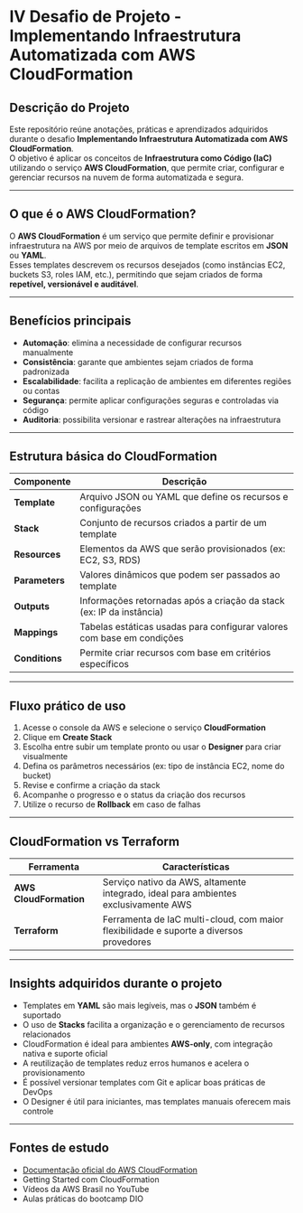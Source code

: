 # IV Desafio de Projeto - Implementando Infraestrutura Automatizada com AWS CloudFormation  


##  Descrição do Projeto  
Este repositório reúne anotações, práticas e aprendizados adquiridos durante o desafio **Implementando Infraestrutura Automatizada com AWS CloudFormation**.  
O objetivo é aplicar os conceitos de **Infraestrutura como Código (IaC)** utilizando o serviço **AWS CloudFormation**, que permite criar, configurar e gerenciar recursos na nuvem de forma automatizada e segura.

---

##  O que é o AWS CloudFormation?  
O **AWS CloudFormation** é um serviço que permite definir e provisionar infraestrutura na AWS por meio de arquivos de template escritos em **JSON** ou **YAML**.  
Esses templates descrevem os recursos desejados (como instâncias EC2, buckets S3, roles IAM, etc.), permitindo que sejam criados de forma **repetível, versionável e auditável**.

---

##  Benefícios principais  
- **Automação**: elimina a necessidade de configurar recursos manualmente  
- **Consistência**: garante que ambientes sejam criados de forma padronizada  
- **Escalabilidade**: facilita a replicação de ambientes em diferentes regiões ou contas  
- **Segurança**: permite aplicar configurações seguras e controladas via código  
- **Auditoria**: possibilita versionar e rastrear alterações na infraestrutura

---

##  Estrutura básica do CloudFormation  

| Componente | Descrição |
|------------|-----------|
| **Template** | Arquivo JSON ou YAML que define os recursos e configurações |
| **Stack** | Conjunto de recursos criados a partir de um template |
| **Resources** | Elementos da AWS que serão provisionados (ex: EC2, S3, RDS) |
| **Parameters** | Valores dinâmicos que podem ser passados ao template |
| **Outputs** | Informações retornadas após a criação da stack (ex: IP da instância) |
| **Mappings** | Tabelas estáticas usadas para configurar valores com base em condições |
| **Conditions** | Permite criar recursos com base em critérios específicos |

---

##  Fluxo prático de uso  

1. Acesse o console da AWS e selecione o serviço **CloudFormation**  
2. Clique em **Create Stack**  
3. Escolha entre subir um template pronto ou usar o **Designer** para criar visualmente  
4. Defina os parâmetros necessários (ex: tipo de instância EC2, nome do bucket)  
5. Revise e confirme a criação da stack  
6. Acompanhe o progresso e o status da criação dos recursos  
7. Utilize o recurso de **Rollback** em caso de falhas

---

##  CloudFormation vs Terraform  

| Ferramenta         | Características                                                                 |
|--------------------|----------------------------------------------------------------------------------|
| **AWS CloudFormation** | Serviço nativo da AWS, altamente integrado, ideal para ambientes exclusivamente AWS |
| **Terraform**          | Ferramenta de IaC multi-cloud, com maior flexibilidade e suporte a diversos provedores |

---

##  Insights adquiridos durante o projeto  

- Templates em **YAML** são mais legíveis, mas o **JSON** também é suportado  
- O uso de **Stacks** facilita a organização e o gerenciamento de recursos relacionados  
- CloudFormation é ideal para ambientes **AWS-only**, com integração nativa e suporte oficial  
- A reutilização de templates reduz erros humanos e acelera o provisionamento  
- É possível versionar templates com Git e aplicar boas práticas de DevOps  
- O Designer é útil para iniciantes, mas templates manuais oferecem mais controle

---

##  Fontes de estudo  

- [Documentação oficial do AWS CloudFormation](https://docs.aws.amazon.com/cloudformation/)  
- Getting Started com CloudFormation  
- Vídeos da AWS Brasil no YouTube  
- Aulas práticas do bootcamp DIO

